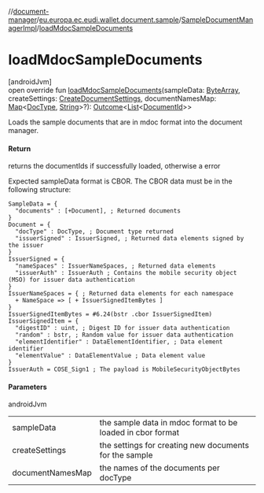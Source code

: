 //[document-manager](../../../index.md)/[eu.europa.ec.eudi.wallet.document.sample](../index.md)/[SampleDocumentManagerImpl](index.md)/[loadMdocSampleDocuments](load-mdoc-sample-documents.md)

# loadMdocSampleDocuments

[androidJvm]\
open override fun [loadMdocSampleDocuments](load-mdoc-sample-documents.md)(sampleData: [ByteArray](https://kotlinlang.org/api/latest/jvm/stdlib/kotlin/-byte-array/index.html), createSettings: [CreateDocumentSettings](../../eu.europa.ec.eudi.wallet.document/-create-document-settings/index.md), documentNamesMap: [Map](https://kotlinlang.org/api/latest/jvm/stdlib/kotlin.collections/-map/index.html)&lt;[DocType](../../eu.europa.ec.eudi.wallet.document/-doc-type/index.md), [String](https://kotlinlang.org/api/latest/jvm/stdlib/kotlin/-string/index.html)&gt;?): [Outcome](../../eu.europa.ec.eudi.wallet.document/-outcome/index.md)&lt;[List](https://kotlinlang.org/api/latest/jvm/stdlib/kotlin.collections/-list/index.html)&lt;[DocumentId](../../eu.europa.ec.eudi.wallet.document/-document-id/index.md)&gt;&gt;

Loads the sample documents that are in mdoc format into the document manager.

#### Return

returns the documentIds if successfully loaded, otherwise a error

Expected sampleData format is CBOR. The CBOR data must be in the following structure:

```cddl
SampleData = {
  "documents" : [+Document], ; Returned documents
}
Document = {
  "docType" : DocType, ; Document type returned
  "issuerSigned" : IssuerSigned, ; Returned data elements signed by the issuer
}
IssuerSigned = {
  "nameSpaces" : IssuerNameSpaces, ; Returned data elements
  "issuerAuth" : IssuerAuth ; Contains the mobile security object (MSO) for issuer data authentication
}
IssuerNameSpaces = { ; Returned data elements for each namespace
  + NameSpace => [ + IssuerSignedItemBytes ]
}
IssuerSignedItemBytes = #6.24(bstr .cbor IssuerSignedItem)
IssuerSignedItem = {
  "digestID" : uint, ; Digest ID for issuer data authentication
  "random" : bstr, ; Random value for issuer data authentication
  "elementIdentifier" : DataElementIdentifier, ; Data element identifier
  "elementValue" : DataElementValue ; Data element value
}
IssuerAuth = COSE_Sign1 ; The payload is MobileSecurityObjectBytes
```

#### Parameters

androidJvm

| | |
|---|---|
| sampleData | the sample data in mdoc format to be loaded in cbor format |
| createSettings | the settings for creating new documents for the sample |
| documentNamesMap | the names of the documents per docType |
